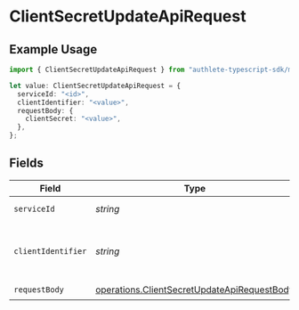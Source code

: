 # ClientSecretUpdateApiRequest

## Example Usage

```typescript
import { ClientSecretUpdateApiRequest } from "authlete-typescript-sdk/models/operations";

let value: ClientSecretUpdateApiRequest = {
  serviceId: "<id>",
  clientIdentifier: "<value>",
  requestBody: {
    clientSecret: "<value>",
  },
};
```

## Fields

| Field                                                                                                      | Type                                                                                                       | Required                                                                                                   | Description                                                                                                |
| ---------------------------------------------------------------------------------------------------------- | ---------------------------------------------------------------------------------------------------------- | ---------------------------------------------------------------------------------------------------------- | ---------------------------------------------------------------------------------------------------------- |
| `serviceId`                                                                                                | *string*                                                                                                   | :heavy_check_mark:                                                                                         | A service ID.                                                                                              |
| `clientIdentifier`                                                                                         | *string*                                                                                                   | :heavy_check_mark:                                                                                         | The client ID or the client ID alias of a client.<br/>                                                     |
| `requestBody`                                                                                              | [operations.ClientSecretUpdateApiRequestBody](../../models/operations/clientsecretupdateapirequestbody.md) | :heavy_check_mark:                                                                                         | N/A                                                                                                        |